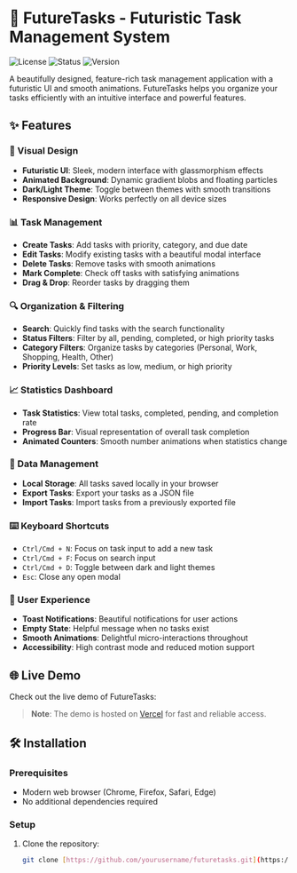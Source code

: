 # 🚀 FutureTasks - Futuristic Task Management System

![License](https://img.shields.io/badge/license-MIT-blue.svg)
![Status](https://img.shields.io/badge/status-active-brightgreen.svg)
![Version](https://img.shields.io/badge/version-1.0.0-purple.svg)

A beautifully designed, feature-rich task management application with a futuristic UI and smooth animations. FutureTasks helps you organize your tasks efficiently with an intuitive interface and powerful features.

## ✨ Features

### 🎨 Visual Design
- **Futuristic UI**: Sleek, modern interface with glassmorphism effects
- **Animated Background**: Dynamic gradient blobs and floating particles
- **Dark/Light Theme**: Toggle between themes with smooth transitions
- **Responsive Design**: Works perfectly on all device sizes

### 📊 Task Management
- **Create Tasks**: Add tasks with priority, category, and due date
- **Edit Tasks**: Modify existing tasks with a beautiful modal interface
- **Delete Tasks**: Remove tasks with smooth animations
- **Mark Complete**: Check off tasks with satisfying animations
- **Drag & Drop**: Reorder tasks by dragging them

### 🔍 Organization & Filtering
- **Search**: Quickly find tasks with the search functionality
- **Status Filters**: Filter by all, pending, completed, or high priority tasks
- **Category Filters**: Organize tasks by categories (Personal, Work, Shopping, Health, Other)
- **Priority Levels**: Set tasks as low, medium, or high priority

### 📈 Statistics Dashboard
- **Task Statistics**: View total tasks, completed, pending, and completion rate
- **Progress Bar**: Visual representation of overall task completion
- **Animated Counters**: Smooth number animations when statistics change

### 💾 Data Management
- **Local Storage**: All tasks saved locally in your browser
- **Export Tasks**: Export your tasks as a JSON file
- **Import Tasks**: Import tasks from a previously exported file

### ⌨️ Keyboard Shortcuts
- `Ctrl/Cmd + N`: Focus on task input to add a new task
- `Ctrl/Cmd + F`: Focus on search input
- `Ctrl/Cmd + D`: Toggle between dark and light themes
- `Esc`: Close any open modal

### 🎉 User Experience
- **Toast Notifications**: Beautiful notifications for user actions
- **Empty State**: Helpful message when no tasks exist
- **Smooth Animations**: Delightful micro-interactions throughout
- **Accessibility**: High contrast mode and reduced motion support

## 🌐 Live Demo

Check out the live demo of FutureTasks:  
> **Note**: The demo is hosted on [Vercel](https://future-task-beta.vercel.app/) for fast and reliable access.

## 🛠️ Installation

### Prerequisites
- Modern web browser (Chrome, Firefox, Safari, Edge)
- No additional dependencies required

### Setup
1. Clone the repository:
   ```bash
   git clone [https://github.com/yourusername/futuretasks.git](https://github.com/anirbanax014/FutureTask-List-App.git)
